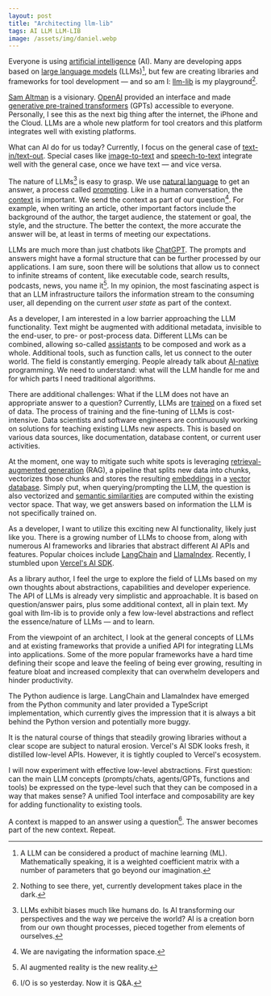 ```yaml
---
layout: post
title: "Architecting llm-lib"
tags: AI LLM LLM-LIB
image: /assets/img/daniel.webp
---
```


Everyone is using [artificial intelligence][ai] (AI). Many are developing apps based on [large language models][llm] (LLMs)[^1], but few are creating libraries and frameworks for tool development &mdash; and so am I: [llm-lib][llm-lib] is my playground[^2].

[Sam Altman][sam-altman] is a visionary. [OpenAI][openai] provided an interface and made [generative pre-trained transformers][gpt] (GPTs) accessible to everyone. Personally, I see this as the next big thing after the internet, the iPhone and the Cloud. LLMs are a whole new platform for tool creators and this platform integrates well with existing platforms.

What can AI do for us today? Currently, I focus on the general case of [text-in/text-out][text-to-text]. Special cases like [image-to-text][image-to-text] and [speech-to-text][speech-to-text] integrate well with the general case, once we have text &mdash; and vice versa.

The nature of LLMs[^3] is easy to grasp. We use [natural language][nlp-vs-llm] to get an answer, a process called [prompting][prompt-engineering]. Like in a human conversation, the [context][llm-context] is important. We send the context as part of our question[^4]. For example, when writing an article, other important factors include the background of the author, the target audience, the statement or goal, the style, and the structure. The better the context, the more accurate the answer will be, at least in terms of meeting our expectations.

LLMs are much more than just chatbots like [ChatGPT][chat-gpt]. The prompts and answers might have a formal structure that can be further processed by our applications. I am sure, soon there will be solutions that allow us to connect to infinite streams of content, like executable code, search results, podcasts, news, you name it[^5]. In my opinion, the most fascinating aspect is that an LLM infrastructure tailors the information stream to the consuming user, all depending on the current _user state_ as part of the context.

As a developer, I am interested in a low barrier approaching the LLM functionality. Text might be augmented with additional metadata, invisible to the end-user, to pre- or post-process data. Different LLMs can be combined, allowing so-called [assistants][virtual-assistant] to be composed and work as a whole. Additional tools, such as function calls, let us connect to the outer world. The field is constantly emerging. People already talk about [AI-native][ai-native] programming. We need to understand: what will the LLM handle for me and for which parts I need traditional algorithms.

There are additional challenges: What if the LLM does not have an appropriate answer to a question? Currently, LLMs are [trained][llm-training] on a fixed set of data. The process of training and the fine-tuning of LLMs is cost-intensive. Data scientists and software engineers are continuously working on solutions for teaching existing LLMs new aspects. This is based on various data sources, like documentation, database content, or current user activities.

At the moment, one way to mitigate such white spots is leveraging [retrieval-augmented generation][rag] (RAG), a pipeline that splits new data into chunks, vectorizes those chunks and stores the resulting [embeddings][embeddings] in a [vector database][vector-db]. Simply put, when querying/prompting the LLM, the question is also vectorized and [semantic similarities][semantic-similarity] are computed within the existing vector space. That way, we get answers based on information the LLM is not specifically trained on.

As a developer, I want to utilize this exciting new AI functionality, likely just like you. There is a growing number of LLMs to choose from, along with numerous AI frameworks and libraries that abstract different AI APIs and features. Popular choices include [LangChain][langchain] and [LlamaIndex][llamaindex]. Recently, I stumbled upon [Vercel's AI SDK][vercel-ai-sdk].

As a library author, I feel the urge to explore the field of LLMs based on my own thoughts about abstractions, capabilities and developer experience. The API of LLMs is already very simplistic and approachable. It is based on question/answer pairs, plus some additional context, all in plain text. My goal with llm-lib is to provide only a few low-level abstractions and reflect the essence/nature of LLMs &mdash; and to learn.

From the viewpoint of an architect, I look at the general concepts of LLMs and at existing frameworks that provide a unified API for integrating LLMs into applications. Some of the more popular frameworks have a hard time defining their scope and leave the feeling of being ever growing, resulting in feature bloat and increased complexity that can overwhelm developers and hinder productivity.

The Python audience is large. LangChain and LlamaIndex have emerged from the Python community and later provided a TypeScript implementation, which currently gives the impression that it is always a bit behind the Python version and potentially more buggy.

It is the natural course of things that steadily growing libraries without a clear scope are subject to natural erosion. Vercel's AI SDK looks fresh, it distilled low-level APIs. However, it is tightly coupled to Vercel's ecosystem.

I will now experiment with effective low-level abstractions. First question: can the main LLM concepts (prompts/chats, agents/GPTs, functions and tools) be expressed on the type-level such that they can be composed in a way that makes sense? A unified Tool interface and composability are key for adding functionality to existing tools.

A context is mapped to an answer using a question[^6]. The answer becomes part of the new context. Repeat.

[^1]: A LLM can be considered a product of machine learning (ML). Mathematically speaking, it is a weighted coefficient matrix with a number of parameters that go beyond our imagination.
[^2]: Nothing to see there, yet, currently development takes place in the dark.
[^3]: LLMs exhibit biases much like humans do. Is AI transforming our perspectives and the way we perceive the world? AI is a creation born from our own thought processes, pieced together from elements of ourselves.
[^4]: We are navigating the information space.
[^5]: AI augmented reality is the new reality.
[^6]: I/O is so yesterday. Now it is Q&A.

[ai]: https://en.wikipedia.org/wiki/Artificial_intelligence
[ai-native]: https://www.ericsson.com/en/reports-and-papers/white-papers/ai-native
[chat-gpt]: https://en.wikipedia.org/wiki/ChatGPT
[embeddings]: https://zilliz.com/learn/everything-you-should-know-about-vector-embeddings
[gpt]: https://en.wikipedia.org/wiki/Generative_pre-trained_transformer
[image-to-text]: https://huggingface.co/tasks/image-to-text
[langchain]: https://langchain.com/
[llamaindex]: https://llamaindex.ai/
[llm]: https://en.wikipedia.org/wiki/Large_language_model
[llm-context]: https://symbl.ai/developers/blog/guide-to-context-in-llms/
[llm-lib]: https://www.npmjs.com/package/llm-lib
[llm-training]: https://www.run.ai/guides/machine-learning-engineering/llm-training
[nlp-vs-llm]: https://medium.com/@vaniukov.s/nlp-vs-llm-a-comprehensive-guide-to-understanding-key-differences-0358f6571910
[openai]: https://openai.com/
[prompt-engineering]: https://de.wikipedia.org/wiki/Prompt_Engineering
[rag]: https://en.wikipedia.org/wiki/Retrieval-augmented_generation
[sam-altman]: https://blog.samaltman.com/
[semantic-similarity]: https://huggingface.co/tasks/sentence-similarity
[speech-to-text]: https://huggingface.co/tasks/automatic-speech-recognition
[text-to-text]: https://huggingface.co/tasks/text-generation
[vector-db]: https://en.wikipedia.org/wiki/Vector_database
[vercel-ai-sdk]: https://sdk.vercel.ai/
[virtual-assistant]: https://en.wikipedia.org/wiki/Virtual_assistant
